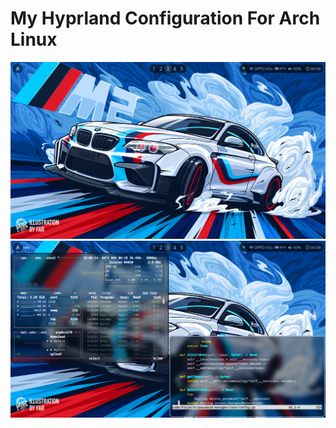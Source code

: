 # My Hyprland Configuration For Arch Linux

![Home](Screenshots/home.png)
![apps](Screenshots/apps.png)

